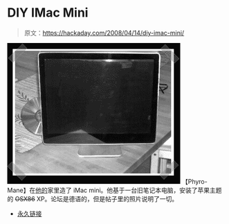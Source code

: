 # DIY IMac Mini

> 原文：<https://hackaday.com/2008/04/14/diy-imac-mini/>

![](img/5a6bb0b470bb68d50c96628dea28e6a5.png)
【Phyro-Mane】在[他的](http://www.case-modder.de/wbb/modding-forum/ein-case-mod-entsteht/p323497-pm-imacmini/#post323497)家里造了 iMac mini。他基于一台旧笔记本电脑，安装了苹果主题的 ~~OSX86~~ XP。论坛是德语的，但是帖子里的照片说明了一切。

*   [永久链接](http://www.case-modder.de/wbb/modding-forum/ein-case-mod-entsteht/p323497-pm-imacmini/#post323497)